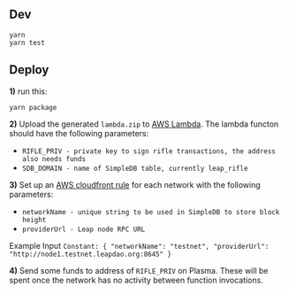 ## Dev

```
yarn
yarn test
```

## Deploy

**1)** run this:
  ```
  yarn package
  ```

**2)** Upload the generated `lambda.zip` to [AWS Lambda](https://eu-west-1.console.aws.amazon.com/lambda/home?region=eu-west-1#/functions/sniperRifle). The lambda functon should have the following parameters:
  - `RIFLE_PRIV - private key to sign rifle transactions, the address also needs funds`
  - `SDB_DOMAIN - name of SimpleDB table, currently leap_rifle`

**3)** Set up an [AWS cloudfront rule](https://eu-west-1.console.aws.amazon.com/cloudwatch/home?region=eu-west-1#rules:name=sniperRifleTestnet) for each network with the following parameters:
  - `networkName - unique string to be used in SimpleDB to store block height`
  - `providerUrl - Leap node RPC URL`

  Example Input `Constant: { "networkName": "testnet", "providerUrl": "http://node1.testnet.leapdao.org:8645" }`

**4)** Send some funds to address of `RIFLE_PRIV` on Plasma. These will be spent once the network has no activity between function invocations.